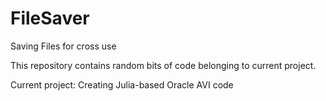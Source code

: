 # FileSaver
Saving Files for cross use

This repository contains random bits of code belonging to current project.

Current project:
Creating Julia-based Oracle AVI code
